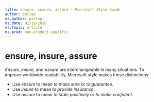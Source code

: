 ```yaml
---
title: ensure, insure, assure - Microsoft Style Guide
author: pallep
ms.author: pallep
ms.date: 01/19/2018
ms.topic: article
ms.prod: non-product-specific
---
```


# ensure, insure, assure

*Ensure, insure,* and *assure* are interchangeable in many situations. To improve worldwide readability, Microsoft style makes these distinctions:

  - Use *ensure* to mean *to make sure* or *to guarantee*. 
  - Use *insure* to mean *to provide insurance*. 
  - Use *assure* to mean *to state positively* or *to make confident*. 

